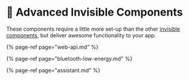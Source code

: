 # 🚀 Advanced Invisible Components

These components require a little more set-up than the other [invisible components](invisible-components.md), but deliver awesome functionality to your app.

{% page-ref page="web-api.md" %}

{% page-ref page="bluetooth-low-energy.md" %}

{% page-ref page="assistant.md" %}



